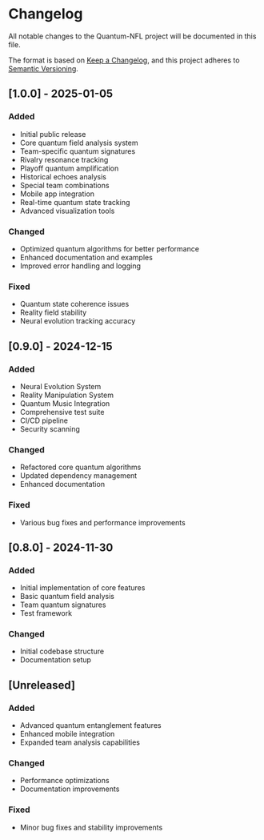# Changelog

All notable changes to the Quantum-NFL project will be documented in this file.

The format is based on [Keep a Changelog](https://keepachangelog.com/en/1.0.0/),
and this project adheres to [Semantic Versioning](https://semver.org/spec/v2.0.0.html).

## [1.0.0] - 2025-01-05

### Added
- Initial public release
- Core quantum field analysis system
- Team-specific quantum signatures
- Rivalry resonance tracking
- Playoff quantum amplification
- Historical echoes analysis
- Special team combinations
- Mobile app integration
- Real-time quantum state tracking
- Advanced visualization tools

### Changed
- Optimized quantum algorithms for better performance
- Enhanced documentation and examples
- Improved error handling and logging

### Fixed
- Quantum state coherence issues
- Reality field stability
- Neural evolution tracking accuracy

## [0.9.0] - 2024-12-15

### Added
- Neural Evolution System
- Reality Manipulation System
- Quantum Music Integration
- Comprehensive test suite
- CI/CD pipeline
- Security scanning

### Changed
- Refactored core quantum algorithms
- Updated dependency management
- Enhanced documentation

### Fixed
- Various bug fixes and performance improvements

## [0.8.0] - 2024-11-30

### Added
- Initial implementation of core features
- Basic quantum field analysis
- Team quantum signatures
- Test framework

### Changed
- Initial codebase structure
- Documentation setup

## [Unreleased]
### Added
- Advanced quantum entanglement features
- Enhanced mobile integration
- Expanded team analysis capabilities

### Changed
- Performance optimizations
- Documentation improvements

### Fixed
- Minor bug fixes and stability improvements
